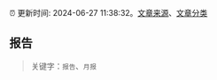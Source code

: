 :alarm_clock: 更新时间: 2024-06-27 11:38:32。[文章来源](/README.md)、[文章分类](/TAGS.md)

## 报告


> 关键字：`报告`、`月报`




